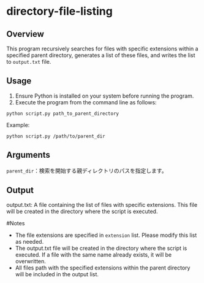 # directory-file-listing

## Overview
This program recursively searches for files with specific extensions within a specified parent directory, generates a list of these files, and writes the list to `output.txt` file.

## Usage
1. Ensure Python is installed on your system before running the program.
2. Execute the program from the command line as follows:
```
python script.py path_to_parent_directory
```
Example:
```
python script.py /path/to/parent_dir
```

## Arguments
`parent_dir`：検索を開始する親ディレクトリのパスを指定します。

## Output
output.txt: A file containing the list of files with specific extensions. This file will be created in the directory where the script is executed.

#Notes
- The file extensions are specified in `extension` list. Please modify this list as needed.
- The output.txt file will be created in the directory where the script is executed. If a file with the same name already exists, it will be overwritten.
- All files path with the specified extensions within the parent directory will be included in the output list.
